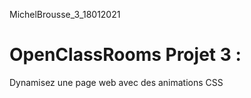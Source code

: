 MichelBrousse_3_18012021

# OpenClassRooms Projet 3 :
Dynamisez une page web avec des animations CSS
